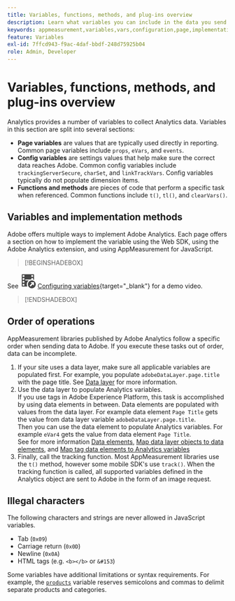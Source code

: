 ```yaml
---
title: Variables, functions, methods, and plug-ins overview
description: Learn what variables you can include in the data you send to Adobe to improve reporting.
keywords: appmeasurement,variables,vars,configuration,page,implementation
feature: Variables
exl-id: 7ffcd943-f9ac-4daf-bbdf-248d75925b04
role: Admin, Developer
---
```

# Variables, functions, methods, and plug-ins overview

Analytics provides a number of variables to collect Analytics data. Variables in this section are split into several sections:

* **Page variables** are values that are typically used directly in reporting. Common page variables include `props`, `eVars`, and `events`.
* **Config variables** are settings values that help make sure the correct data reaches Adobe. Common config variables include `trackingServerSecure`, `charSet`, and `linkTrackVars`. Config variables typically do not populate dimension items.
* **Functions and methods** are pieces of code that perform a specific task when referenced. Common functions include `t()`, `tl()`, and `clearVars()`.

## Variables and implementation methods

Adobe offers multiple ways to implement Adobe Analytics. Each page offers a section on how to implement the variable using the Web SDK, using the Adobe Analytics extension, and using AppMeasurement for JavaScript.


>[!BEGINSHADEBOX]

See ![VideoCheckedOut](/help/assets/icons/VideoCheckedOut.svg) [Configuring variables](https://video.tv.adobe.com/v/28755?quality=12&learn=on){target="_blank"} for a demo video.

>[!ENDSHADEBOX]


## Order of operations

AppMeasurement libraries published by Adobe Analytics follow a specific order when sending data to Adobe. If you execute these tasks out of order, data can be incomplete.

1. If your site uses a data layer, make sure all applicable variables are populated first. For example, you populate `adobeDataLayer.page.title` with the page title. See [Data layer](../prepare/data-layer.md) for more information. 
2. Use the data layer to populate Analytics variables. <br/>If you use tags in Adobe Experience Platform, this task is accomplished by using data elements in between. Data elements are populated with values from the data layer. For example data element `Page Title` gets the value from data layer variable `adobeDataLayer.page.title`. <br/>Then you can use the data element to populate Analytics variables. For example `eVar4` gets the value from data element `Page Title`. <br/>See for more information [Data elements](https://experienceleague.adobe.com/docs/experience-platform/tags/ui/data-elements.html), [Map data layer objects to data elements](../launch/layer-to-elements.md), and [Map tag data elements to Analytics variables](../launch/elements-to-variable.md)
3. Finally, call the tracking function. Most AppMeasurement libraries use the `t()` method, however some mobile SDK's use `track()`. When the tracking function is called, all supported variables defined in the Analytics object are sent to Adobe in the form of an image request.

## Illegal characters

The following characters and strings are never allowed in JavaScript variables.

* Tab (`0x09`)
* Carriage return (`0x0D`)
* Newline (`0x0A`)
* HTML tags (e.g. `<b></b>` or `&#153`)

Some variables have additional limitations or syntax requirements. For example, the [`products`](page-vars/products.md) variable reserves semicolons and commas to delimit separate products and categories.
